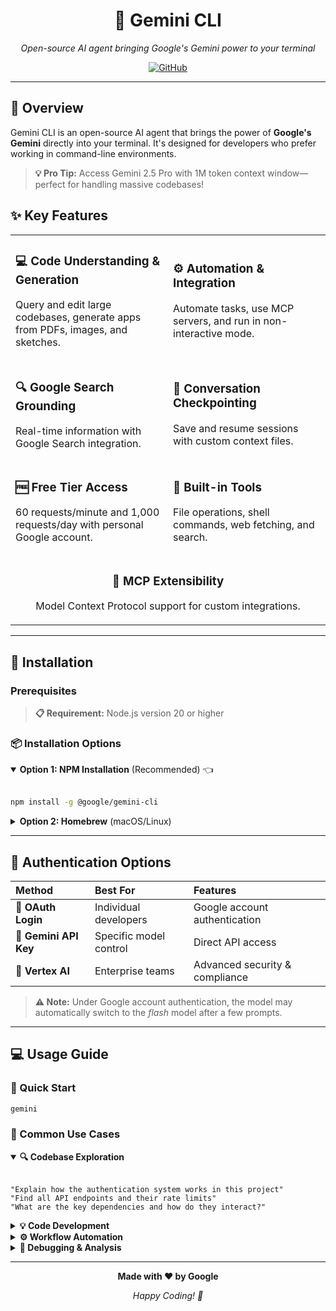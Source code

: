 <div align="center">

# 💎 Gemini CLI

*Open-source AI agent bringing Google's Gemini power to your terminal*

[![GitHub](https://img.shields.io/badge/GitHub-gemini--cli-blue?logo=github)](https://github.com/google-gemini/gemini-cli)

</div>

---

## 🌟 Overview

Gemini CLI is an open-source AI agent that brings the power of **Google's Gemini** directly into your terminal. It's designed for developers who prefer working in command-line environments.

> **💡 Pro Tip:** Access Gemini 2.5 Pro with 1M token context window—perfect for handling massive codebases!

## ✨ Key Features

<table>
<tr>
<td width="50%">

### 💻 Code Understanding & Generation
Query and edit large codebases, generate apps from PDFs, images, and sketches.

</td>
<td width="50%">

### ⚙️ Automation & Integration
Automate tasks, use MCP servers, and run in non-interactive mode.

</td>
</tr>
<tr>
<td width="50%">

### 🔍 Google Search Grounding
Real-time information with Google Search integration.

</td>
<td width="50%">

### 💾 Conversation Checkpointing
Save and resume sessions with custom context files.

</td>
</tr>
<tr>
<td width="50%">

### 🆓 Free Tier Access
60 requests/minute and 1,000 requests/day with personal Google account.

</td>
<td width="50%">

### 🔌 Built-in Tools
File operations, shell commands, web fetching, and search.

</td>
</tr>
<tr>
<td colspan="2" align="center">

### 🚀 MCP Extensibility
Model Context Protocol support for custom integrations.

</td>
</tr>
</table>

---

## 🚀 Installation

### Prerequisites

> **📋 Requirement:** Node.js version 20 or higher

### 📦 Installation Options

<details open>
<summary><b>Option 1: NPM Installation</b> (Recommended) 👈</summary>

<br>

```bash
npm install -g @google/gemini-cli
```

</details>

<details>
<summary><b>Option 2: Homebrew</b> (macOS/Linux)</summary>

<br>

```bash
brew install google-gemini/tap/gemini
```

</details>

---

## 🔐 Authentication Options

| Method | Best For | Features |
|:-------|:---------|:---------|
| 🔑 **OAuth Login** | Individual developers | Google account authentication |
| 🔐 **Gemini API Key** | Specific model control | Direct API access |
| 🏢 **Vertex AI** | Enterprise teams | Advanced security & compliance |

> **⚠️ Note:** Under Google account authentication, the model may automatically switch to the *flash* model after a few prompts.

---

## 💻 Usage Guide

### 🎯 Quick Start

```bash
gemini
```

### 🎨 Common Use Cases

<details open>
<summary><b>🔍 Codebase Exploration</b></summary>

<br>

```plaintext
"Explain how the authentication system works in this project"
"Find all API endpoints and their rate limits"
"What are the key dependencies and how do they interact?"
```

</details>

<details>
<summary><b>💡 Code Development</b></summary>

<br>

```plaintext
"Generate a new React component for user profiles"
"Refactor this function to improve readability"
"Create unit tests for the payment processing module"
```

</details>

<details>
<summary><b>⚙️ Workflow Automation</b></summary>

<br>

```plaintext
"Automate the process of updating dependencies"
"Run a security audit on all package.json files"
"Format all code according to project standards"
```

</details>

<details>
<summary><b>🐛 Debugging & Analysis</b></summary>

<br>

```plaintext
"Help me understand this error log"
"Identify potential performance bottlenecks"
"Check for security vulnerabilities in this code"
```

</details>

---

<div align="center">

**Made with ❤️ by Google**

*Happy Coding! 🚀*

</div>
